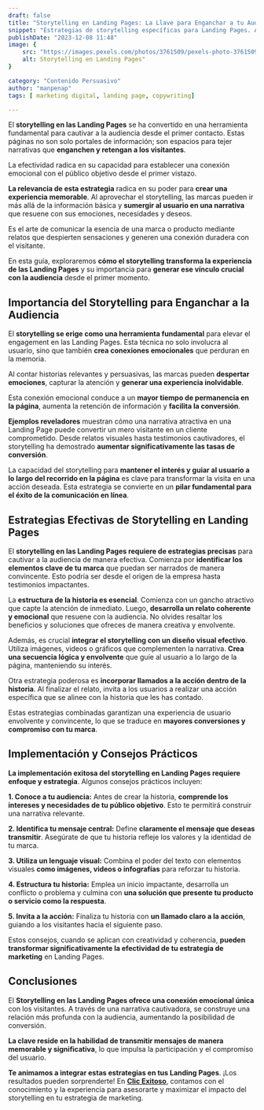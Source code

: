 ```yaml
---
draft: false
title: "Storytelling en Landing Pages: La Llave para Enganchar a tu Audiencia"
snippet: "Estrategias de storytelling específicas para Landing Pages. Aprende a conectar emocionalmente con tu público objetivo y atraerlos a través de historias convincentes. ¡Optimiza tus páginas hoy!"
publishDate: "2023-12-08 11:48"
image: {
    src: "https://images.pexels.com/photos/3761509/pexels-photo-3761509.jpeg?auto=compress&cs=tinysrgb&w=1260&h=750&dpr=1",
    alt: Storytelling en Landing Pages"
}

category: "Contenido Persuasivo"
author: "manpenap"
tags: [ marketing digital, landing page, copywriting]

---
```


El **storytelling en las Landing Pages** se ha convertido en una herramienta fundamental para cautivar a la audiencia desde el primer contacto. Estas páginas no son solo portales de información; son espacios para tejer narrativas que **enganchen y retengan a los visitantes**. 

La efectividad radica en su capacidad para establecer una conexión emocional con el público objetivo desde el primer vistazo.

**La relevancia de esta estrategia** radica en su poder para **crear una experiencia memorable**. Al aprovechar el storytelling, las marcas pueden ir más allá de la información básica y **sumergir al usuario en una narrativa** que resuene con sus emociones, necesidades y deseos. 

Es el arte de comunicar la esencia de una marca o producto mediante relatos que despierten sensaciones y generen una conexión duradera con el visitante.

En esta guía, exploraremos **cómo el storytelling transforma la experiencia de las Landing Pages** y su importancia para **generar ese vínculo crucial con la audiencia** desde el primer momento.

## Importancia del Storytelling para Enganchar a la Audiencia
El **storytelling se erige como una herramienta fundamental** para elevar el engagement en las Landing Pages. Esta técnica no solo involucra al usuario, sino que también **crea conexiones emocionales** que perduran en la memoria.

Al contar historias relevantes y persuasivas, las marcas pueden **despertar emociones**, capturar la atención y **generar una experiencia inolvidable**. 

Esta conexión emocional conduce a un **mayor tiempo de permanencia en la página**, aumenta la retención de información y **facilita la conversión**.

**Ejemplos reveladores** muestran cómo una narrativa atractiva en una Landing Page puede convertir un mero visitante en un cliente comprometido. Desde relatos visuales hasta testimonios cautivadores, el storytelling ha demostrado **aumentar significativamente las tasas de conversión**.

La capacidad del storytelling para **mantener el interés y guiar al usuario a lo largo del recorrido en la página** es clave para transformar la visita en una acción deseada. Esta estrategia se convierte en un **pilar fundamental para el éxito de la comunicación en línea**.

## Estrategias Efectivas de Storytelling en Landing Pages 

El **storytelling en las Landing Pages requiere de estrategias precisas** para cautivar a la audiencia de manera efectiva. Comienza por **identificar los elementos clave de tu marca** que puedan ser narrados de manera convincente. Esto podría ser desde el origen de la empresa hasta testimonios impactantes.

La **estructura de la historia es esencial**. Comienza con un gancho atractivo que capte la atención de inmediato. Luego, **desarrolla un relato coherente y emocional** que resuene con la audiencia. No olvides resaltar los beneficios y soluciones que ofreces de manera creativa y envolvente.

Además, es crucial **integrar el storytelling con un diseño visual efectivo**. Utiliza imágenes, videos o gráficos que complementen la narrativa. **Crea una secuencia lógica y envolvente** que guíe al usuario a lo largo de la página, manteniendo su interés.

Otra estrategia poderosa es **incorporar llamados a la acción dentro de la historia**. Al finalizar el relato, invita a los usuarios a realizar una acción específica que se alinee con la historia que les has contado.

Estas estrategias combinadas garantizan una experiencia de usuario envolvente y convincente, lo que se traduce en **mayores conversiones y compromiso con tu marca**.


## Implementación y Consejos Prácticos
**La implementación exitosa del storytelling en Landing Pages requiere enfoque y estrategia**. Algunos consejos prácticos incluyen:

**1. Conoce a tu audiencia:** Antes de crear la historia, **comprende los intereses y necesidades de tu público objetivo**. Esto te permitirá construir una narrativa relevante.

**2. Identifica tu mensaje central:** Define **claramente el mensaje que deseas transmitir**. Asegúrate de que tu historia refleje los valores y la identidad de tu marca.

**3. Utiliza un lenguaje visual:** Combina el poder del texto con elementos visuales **como imágenes, videos o infografías** para reforzar tu historia.

**4. Estructura tu historia:** Emplea un inicio impactante, desarrolla un conflicto o problema y culmina con **una solución que presente tu producto o servicio como la respuesta**.

**5. Invita a la acción:** Finaliza tu historia con **un llamado claro a la acción**, guiando a los visitantes hacia el siguiente paso.

Estos consejos, cuando se aplican con creatividad y coherencia, **pueden transformar significativamente la efectividad de tu estrategia de marketing** en Landing Pages.


## Conclusiones
El **Storytelling en las Landing Pages ofrece una conexión emocional única** con los visitantes. A través de una narrativa cautivadora, se construye una relación más profunda con la audiencia, aumentando la posibilidad de conversión.

**La clave reside en la habilidad de transmitir mensajes de manera memorable y significativa**, lo que impulsa la participación y el compromiso del usuario.

**Te animamos a integrar estas estrategias en tus Landing Pages**. ¡Los resultados pueden sorprenderte! En [**Clic Exitoso**](https://clicexitoso.info/), contamos con el conocimiento y la experiencia para asesorarte y maximizar el impacto del storytelling en tu estrategia de marketing.

